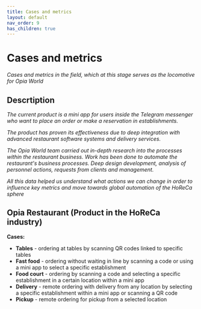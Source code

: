 ```yaml
---
title: Cases and metrics
layout: default
nav_order: 9
has_children: true
---
```


# Cases and metrics

_Cases and metrics in the field, which at this stage serves as the locomotive for Opia World_

## Descrtiption

_The current product is a mini app for users inside the Telegram messenger who want to place an order or make a reservation in establishments._

_The product has proven its effectiveness due to deep integration with advanced restaurant software systems and delivery services._

_The Opia World team carried out in-depth research into the processes within the restaurant business. Work has been done to automate the restaurant's business processes. Deep design development, analysis of personnel actions, requests from clients and management._

_All this data helped us understand what actions we can change in order to influence key metrics and move towards global automation of the HoReCa sphere_

## Opia Restaurant (Product in the HoReCa industry)

**Cases:**
- **Tables** - ordering at tables by scanning QR codes linked to specific tables
- **Fast food** - ordering without waiting in line by scanning a code or using a mini app to select a specific establishment
- **Food court** - ordering by scanning a code and selecting a specific establishment in a certain location within a mini app
- **Delivery** - remote ordering with delivery from any location by selecting a specific establishment within a mini app or scanning a QR code
- **Pickup** - remote ordering for pickup from a selected location
